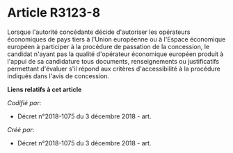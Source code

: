 # Article R3123-8

Lorsque l'autorité concédante décide d'autoriser les opérateurs économiques de pays tiers à l'Union européenne ou à l'Espace
économique européen à participer à la procédure de passation de la concession, le candidat n'ayant pas la qualité d'opérateur
économique européen produit à l'appui de sa candidature tous documents, renseignements ou justificatifs permettant d'évaluer
s'il répond aux critères d'accessibilité à la procédure indiqués dans l'avis de concession.

**Liens relatifs à cet article**

_Codifié par_:

  - Décret n°2018-1075 du 3 décembre 2018 - art.

_Créé par_:

  - Décret n°2018-1075 du 3 décembre 2018 - art.
